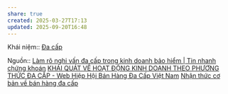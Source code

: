 ```yaml
---
share: true
created: 2025-03-27T17:13
updated: 2025-09-20T16:48
---
```

Khái niệm:: [Đa cấp](../../../../../%E2%9A%A1Hi%E1%BB%83u%20bi%E1%BA%BFt%20s%C3%A2u/%CE%9E%20Kh%C3%A1i%20ni%E1%BB%87m/%C4%90a%20c%E1%BA%A5p.md)

Nguồn:: [Làm rõ nghi vấn đa cấp trong kinh doanh bảo hiểm \| Tin nhanh chứng khoán](https://www.tinnhanhchungkhoan.vn/lam-ro-nghi-van-da-cap-trong-kinh-doanh-bao-hiem-post211982.html)
[KHÁI QUÁT VỀ HOẠT ĐỘNG KINH DOANH THEO PHƯƠNG THỨC ĐA CẤP - Web Hiệp Hội Bán Hàng Đa Cấp Việt Nam](https://mlma.org.vn/tin-tuc/khai-quat-ve-hoat-dong-kinh-doanh-theo-phuong-thuc-da-cap/)
[Nhận thức cơ bản về bán hàng đa cấp](https://moit.gov.vn/tin-tuc/thi-truong-nuoc-ngoai/nhan-thuc-co-ban-ve-ban-hang-da-cap.html)

